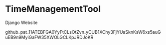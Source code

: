 # TimeManagementTool
Django Website

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
